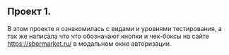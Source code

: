 ## Проект 1. 
В этом проекте я ознакомилась с видами и уровнями тестирования, а так же написала что что обозначают 
кнопки и чек-боксы на сайте https://sbermarket.ru/ в модальном окне авторизации. 
